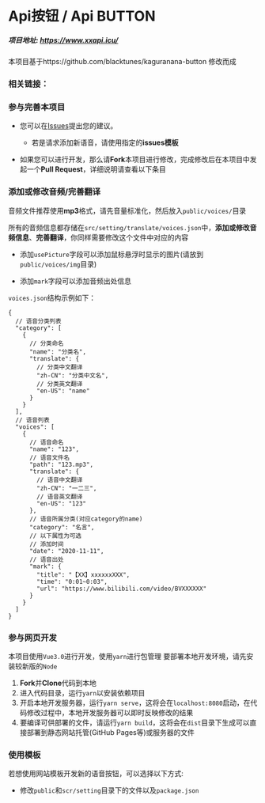 # Api按钮 / Api BUTTON

##### 项目地址: https://www.xxapi.icu/

本项目基于https://github.com/blacktunes/kaguranana-button 修改而成

### 相关链接：


### 参与完善本项目

- 您可以在[Issues](https://github.com/pipilapilayu/Api_button/issues)提出您的建议。
  - 若是请求添加新语音，请使用指定的**issues模板**

- 如果您可以进行开发，那么请**Fork**本项目进行修改，完成修改后在本项目中发起一个**Pull Request**，详细说明请查看以下条目

### 添加或修改音频/完善翻译

音频文件推荐使用**mp3**格式，请先音量标准化，然后放入`public/voices/`目录

所有的音频信息都存储在`src/setting/translate/voices.json`中，**添加或修改音频信息**、**完善翻译**，你同样需要修改这个文件中对应的内容

- 添加`usePicture`字段可以添加鼠标悬浮时显示的图片(请放到`public/voices/img`目录)

- 添加`mark`字段可以添加音频出处信息

`voices.json`结构示例如下：
```
{
  // 语音分类列表
  "category": [
    {
      // 分类命名
      "name": "分类名",
      "translate": {
        // 分类中文翻译
        "zh-CN": "分类中文名",
        // 分类英文翻译
        "en-US": "name"
      }
    }
  ],
  // 语音列表
  "voices": [
    {
      // 语音命名
      "name": "123",
      // 语音文件名
      "path": "123.mp3",
      "translate": {
        // 语音中文翻译
        "zh-CN": "一二三",
        // 语音英文翻译
        "en-US": "123"
      },
      // 语音所属分类(对应category的name)
      "category": "名言",
      // 以下属性为可选
      // 添加时间
      "date": "2020-11-11",
      // 语音出处
      "mark": {
        "title": "【XX】xxxxxxXXX",
        "time": "0:01~0:03",
        "url": "https://www.bilibili.com/video/BVXXXXXX"
      }
    }
  ]
}
```

### 参与网页开发

本项目使用`Vue3.0`进行开发，使用`yarn`进行包管理
要部署本地开发环境，请先安装较新版的`Node`

1. **Fork**并**Clone**代码到本地
2. 进入代码目录，运行`yarn`以安装依赖项目
3. 开启本地开发服务器，运行`yarn serve`，这将会在`localhost:8080`启动，在代码修改过程中，本地开发服务器可以即时反映修改的结果
4. 要编译可供部署的文件，请运行`yarn build`，这将会在`dist`目录下生成可以直接部署到静态网站托管(GitHub Pages等)或服务器的文件

### 使用模板

若想使用网站模板开发新的语音按钮，可以选择以下方式:
- 修改`public`和`scr/setting`目录下的文件以及`package.json`
